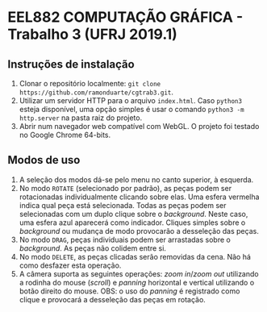 # EEL882 COMPUTAÇÃO GRÁFICA - Trabalho 3 (UFRJ 2019.1)

## Instruções de instalação

1. Clonar o repositório localmente: `git clone https://github.com/ramonduarte/cgtrab3.git`.
2. Utilizar um servidor HTTP para o arquivo `index.html`. Caso `python3` esteja disponível, uma opção simples é usar o comando `python3 -m http.server` na pasta raiz do projeto.
3. Abrir num navegador web compatível com WebGL. O projeto foi testado no Google Chrome 64-bits.

## Modos de uso

1. A seleção dos modos dá-se pelo menu no canto superior, à esquerda.
2. No modo `ROTATE` (selecionado por padrão), as peças podem ser rotacionadas individualmente clicando sobre elas. Uma esfera vermelha indica qual peça está selecionada. Todas as peças podem ser selecionadas com um duplo clique sobre o _background_. Neste caso, uma esfera azul aparecerá como indicador. Cliques simples sobre o _background_ ou mudança de modo provocarão a desseleção das peças.
3. No modo `DRAG`, peças individuais podem ser arrastadas sobre o _background_. As peças não colidem entre si.
4. No modo `DELETE`, as peças clicadas serão removidas da cena. Não há como desfazer esta operação.
5. A câmera suporta as seguintes operações: _zoom in_/_zoom out_ utilizando a rodinha do mouse (_scroll_) e _panning_ horizontal e vertical utilizando o botão direito do mouse. OBS: o uso do _panning_ é registrado como clique e provocará a desseleção das peças em rotação.
